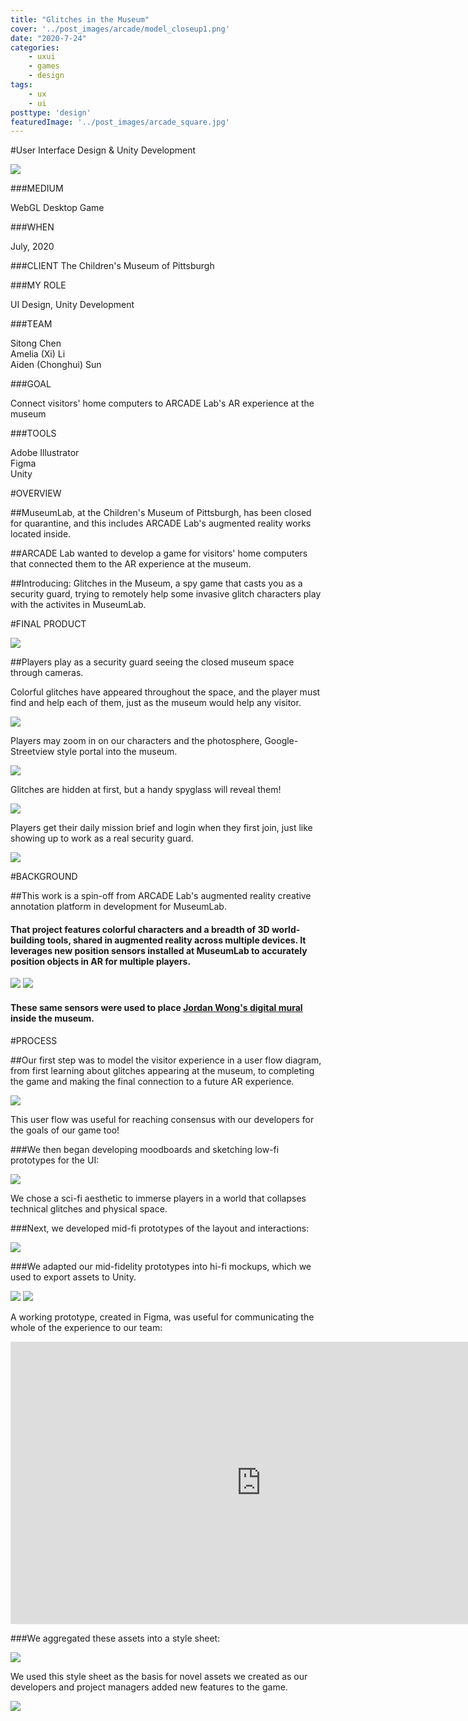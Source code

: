 ```yaml
---
title: "Glitches in the Museum"
cover: '../post_images/arcade/model_closeup1.png'
date: "2020-7-24"
categories:
    - uxui
    - games
    - design
tags:
    - ux
    - ui
posttype: 'design'
featuredImage: '../post_images/arcade_square.jpg'
---
```


#User Interface Design & Unity Development

<cover-img>

<img src="../post_images/arcade/arcade_desktop_mockup.jpg">

</cover-img>

<design-meta>

###MEDIUM

WebGL Desktop Game

###WHEN

July, 2020

###CLIENT
The Children's Museum of Pittsburgh

###MY ROLE

UI Design, Unity Development

###TEAM

Sitong Chen\
Amelia (Xi) Li\
Aiden (Chonghui) Sun

###GOAL

Connect visitors' home computers to ARCADE Lab's AR experience at the museum

###TOOLS

Adobe Illustrator\
Figma\
Unity

</design-meta>

<grid-container>

#OVERVIEW

##MuseumLab, at the Children's Museum of Pittsburgh, has been closed for quarantine, and this includes ARCADE Lab's augmented reality works located inside.

##ARCADE Lab wanted to develop a game for visitors' home computers that connected them to the AR experience at the museum.

##Introducing: Glitches in the Museum, a spy game that casts you as a security guard, trying to remotely help some invasive glitch characters play with the activites in MuseumLab.

#FINAL PRODUCT

<full-width-image>

<img src="../post_images/arcade/final_gallery_view2.png">

</full-width-image>

##Players play as a security guard seeing the closed museum space through cameras.

Colorful glitches have appeared throughout the space, and the player must find and help each of them, just as the museum would help any visitor.

<img src="../post_images/arcade/soundbooth.png">

Players may zoom in on our characters and the photosphere, Google-Streetview style portal into the museum.

<img src="../post_images/arcade/model_closeup2.png">

Glitches are hidden at first, but a handy spyglass will reveal them!

<img src="../post_images/arcade/individual_view1.png">

Players get their daily mission brief and login when they first join, just like showing up to work as a real security guard.

<img src="../post_images/arcade/mission_brief.png">

#BACKGROUND

##This work is a spin-off from ARCADE Lab's augmented reality creative annotation platform in development for MuseumLab.

<text-pair>

<h4>

That project features colorful characters and a breadth of 3D world-building tools, shared in augmented reality across multiple devices. It leverages new position sensors installed at MuseumLab to accurately position objects in AR for multiple players.

</h4>

<img src="../post_images/arcade/arcade_academy.jpg">

</text-pair>

<!-- <img src="../post_images/arcade/wongface_ad.jpg"> -->

<img-pair>

<img src="../post_images/arcade/wongface_ad.jpg">

<h4>

These same sensors were used to place [Jordan Wong's digital mural](https://www.facebook.com/events/childrens-museum-of-pittsburgh/wongface-at-childrens-museum-of-pittsburgh/2394319897336149/) inside the museum.

</h4>

</img-pair>


#PROCESS

##Our first step was to model the visitor experience in a user flow diagram, from first learning about glitches appearing at the museum, to completing the game and making the final connection to a future AR experience.

<full-width-image>

<img src="../post_images/arcade/user_flow.png">

</full-width-image>

This user flow was useful for reaching consensus with our developers for the goals of our game too!

###We then began developing moodboards and sketching low-fi prototypes for the UI:

<img src="../post_images/arcade/inspirations.jpg">

We chose a sci-fi aesthetic to immerse players in a world that collapses technical glitches and physical space.

###Next, we developed mid-fi prototypes of the layout and interactions:

<full-width-image>

<img src="../post_images/arcade/midfi.jpg">

</full-width-image>

###We adapted our mid-fidelity prototypes into hi-fi mockups, which we used to export assets to Unity.

<img src="../post_images/arcade/gallery_view_midfi.png">

<img src="../post_images/arcade/gallery_view_hover.png">

A working prototype, created in Figma, was useful for communicating the whole of the experience to our team:

<iframe style="border: 1px solid rgba(0, 0, 0, 0.1);" width="800" height="450" src="https://www.figma.com/embed?embed_host=share&url=https%3A%2F%2Fwww.figma.com%2Fproto%2Fv7lov8OfgSkTDurVtqygAU%2FARCADE-User-Flow%3Fnode-id%3D140%253A1626%26scaling%3Dmin-zoom&chrome=DOCUMENTATION" allowfullscreen></iframe>

###We aggregated these assets into a style sheet:

<img src="../post_images/arcade/style_sheet.png">

We used this style sheet as the basis for novel assets we created as our developers and project managers added new features to the game.

<img src="../post_images/arcade/mission_completed.png">

</grid-container>